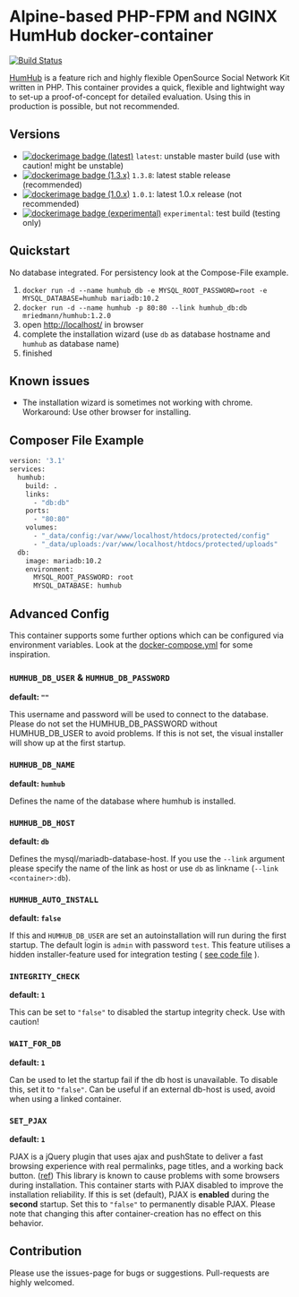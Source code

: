 # Alpine-based PHP-FPM and NGINX HumHub docker-container

[![Build Status](https://travis-ci.org/mriedmann/humhub-docker.svg?branch=master)](https://travis-ci.org/mriedmann/humhub-docker)

[HumHub](https://github.com/humhub/humhub) is a feature rich and highly flexible OpenSource Social Network Kit written in PHP.
This container provides a quick, flexible and lightwight way to set-up a proof-of-concept for detailed evaluation. Using this in production is possible, but not recommended.

## Versions

* [![dockerimage badge (latest)](https://images.microbadger.com/badges/version/mriedmann/humhub:latest.svg)](https://microbadger.com/images/mriedmann/humhub:latest "Get your own version badge on microbadger.com") `latest`:  unstable master build (use with caution! might be unstable)
* [![dockerimage badge (1.3.x)](https://images.microbadger.com/badges/version/mriedmann/humhub:1.3.8.svg)](https://microbadger.com/images/mriedmann/humhub:1.3.8 "Get your own version badge on microbadger.com") `1.3.8`: latest stable release (recommended)
* [![dockerimage badge (1.0.x)](https://images.microbadger.com/badges/version/mriedmann/humhub:1.0.1.svg)](https://microbadger.com/images/mriedmann/humhub:1.0.1 "Get your own version badge on microbadger.com") `1.0.1`: latest 1.0.x release (not recommended)
* [![dockerimage badge (experimental)](https://images.microbadger.com/badges/version/mriedmann/humhub:experimental.svg)](https://microbadger.com/images/mriedmann/humhub:experimental "Get your own version badge on microbadger.com") `experimental`: test build (testing only)

## Quickstart

No database integrated. For persistency look at the Compose-File example.

1. `docker run -d --name humhub_db -e MYSQL_ROOT_PASSWORD=root -e MYSQL_DATABASE=humhub mariadb:10.2`
2. `docker run -d --name humhub -p 80:80 --link humhub_db:db mriedmann/humhub:1.2.0`
3. open [http://localhost/](http://localhost/) in browser
4. complete the installation wizard (use `db` as database hostname and `humhub` as database name)
5. finished

## Known issues

* The installation wizard is sometimes not working with chrome. Workaround: Use other browser for installing.

## Composer File Example

```Dockerfile
version: '3.1'
services:
  humhub:
    build: .
    links:
      - "db:db"
    ports:
      - "80:80"
    volumes:
      - "_data/config:/var/www/localhost/htdocs/protected/config"
      - "_data/uploads:/var/www/localhost/htdocs/protected/uploads"
  db:
    image: mariadb:10.2
    environment:
      MYSQL_ROOT_PASSWORD: root
      MYSQL_DATABASE: humhub
```

## Advanced Config

This container supports some further options which can be configured via environment variables. Look at the [docker-compose.yml](https://github.com/mriedmann/humhub-docker/blob/master/docker-compose.yml) for some inspiration.

### `HUMHUB_DB_USER` & `HUMHUB_DB_PASSWORD`

**default: `""`**
  
This username and password will be used to connect to the database. Please do not set the HUMHUB_DB_PASSWORD without HUMHUB_DB_USER to avoid problems. If this is not set, the visual installer will show up at the first startup.
  
### `HUMHUB_DB_NAME`

**default: `humhub`**

Defines the name of the database where humhub is installed.

### `HUMHUB_DB_HOST`

**default: `db`**

Defines the mysql/mariadb-database-host. If you use the `--link` argument please specify the name of the link as host or use `db` as linkname (`--link <container>:db`).

### `HUMHUB_AUTO_INSTALL`

**default: `false`**

If this and `HUMHUB_DB_USER` are set an autoinstallation will run during the first startup. The default login is `admin` with password `test`. This feature utilises a hidden installer-feature used for integration testing ( [see code file](https://github.com/humhub/humhub/blob/master/protected/humhub/modules/installer/commands/InstallController.php) ).

### `INTEGRITY_CHECK`

**default: `1`**

This can be set to `"false"` to disabled the startup integrity check. Use with caution!

### `WAIT_FOR_DB`

**default: `1`**

Can be used to let the startup fail if the db host is unavailable. To disable this, set it to `"false"`. Can be useful if an external db-host is used, avoid when using a linked container.

### `SET_PJAX`

**default: `1`**

PJAX is a jQuery plugin that uses ajax and pushState to deliver a fast browsing experience with real permalinks, page titles, and a working back button. ([ref](https://github.com/yiisoft/jquery-pjax)) This library is known to cause problems with some browsers during  installation. This container starts with PJAX disabled to improve the installation reliability. If this is set (default), PJAX is **enabled** during the **second** startup. Set this to `"false"` to permanently disable PJAX. Please note that changing this after container-creation has no effect on this behavior.

## Contribution

Please use the issues-page for bugs or suggestions. Pull-requests are highly welcomed.
